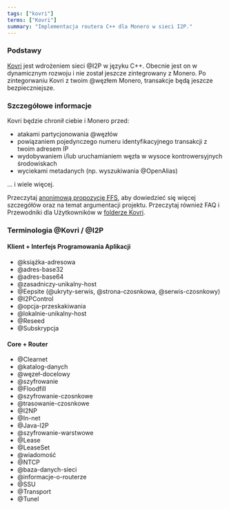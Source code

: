 ```yaml
---
tags: ["kovri"]
terms: ["Kovri"]
summary: "Implementacja routera C++ dla Monero w sieci I2P."
---
```


### Podstawy

[Kovri](https://gitlab.com/kovri-project/kovri/) jest wdrożeniem sieci @I2P w języku C++. Obecnie jest on w dynamicznym rozwoju i nie został jeszcze zintegrowany z Monero. Po zintegorwaniu Kovri z twoim @węzłem Monero, transakcje będą jeszcze bezpieczniejsze.

### Szczegółowe informacje

Kovri będzie chronił ciebie i Monero przed:

- atakami partycjonowania @węzłów
- powiązaniem pojedynczego numeru identyfikacyjnego transakcji z twoim adresem IP
- wydobywaniem i/lub uruchamianiem węzła w wysoce kontrowersyjnych środowiskach
- wyciekami metadanych (np. wyszukiwania @OpenAlias)

... i wiele więcej.

Przeczytaj [anonimową propozycję FFS](https://forum.getmonero.org/9/work-in-progress/86967/anonimal-s-kovri-full-time-development-funding-thread), aby dowiedzieć się więcej szczegółów oraz na temat argumentacji projektu. Przeczytaj również FAQ i Przewodniki dla Użytkowników w [folderze Kovri](https://gitlab.com/kovri-project/kovri/).

### Terminologia @Kovri / @I2P

#### Klient + Interfejs Programowania Aplikacji

- @książka-adresowa
- @adres-base32
- @adres-base64
- @zasadniczy-unikalny-host
- @Eepsite (@ukryty-serwis, @strona-czosnkowa, @serwis-czosnkowy)
- @I2PControl
- @opcja-przeskakiwania
- @lokalnie-unikalny-host
- @Reseed
- @Subskrypcja

#### Core + Router

- @Clearnet
- @katalog-danych
- @węzeł-docelowy
- @szyfrowanie
- @Floodfill
- @szyfrowanie-czosnkowe
- @trasowanie-czosnkowe
- @I2NP
- @In-net
- @Java-I2P
- @szyfrowanie-warstwowe
- @Lease
- @LeaseSet
- @wiadomość
- @NTCP
- @baza-danych-sieci
- @informacje-o-routerze
- @SSU
- @Transport
- @Tunel
